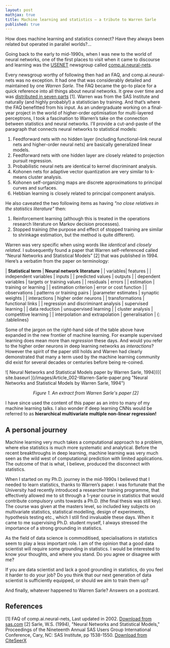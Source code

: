 ```yaml
---
layout: post
mathjax: true
title: Machine learning and statistics – a tribute to Warren Sarle
published: true
---
```

How does machine learning and statistics connect? Have they always been related but operated in parallel worlds?...

Going back to the early to mid-1990s, when I was new to the world of neural networks, one of the first places to visit when it came to discourse and learning was the [USENET]( https://en.wikipedia.org/wiki/Usenet)  newsgroup called [comp.ai.neural-nets]( https://groups.google.com/forum/#!forum/comp.ai.neural-nets). 

Every newsgroup worthy of following then had an FAQ, and comp.ai.neural-nets was no exception. It had one that was considerably detailed and maintained by one _Warren Sarle_. The FAQ became the go-to place for a quick reference into all things about neural networks. It grew over time and was [distributed in seven parts]( ftp://ftp.sas.com/pub/neural/FAQ.html) \[1\].
Warren was from the SAS Institute and naturally (and highly probably!) a statistician by training. And that’s where the FAQ benefitted from his input. As an undergraduate working on a final-year project in the world of higher-order optimisation for multi-layered perceptrons, I took a fascination to Warren’s take on the connection between statistics and neural networks. I’ll provide a  cut-and-paste of the paragraph that connects neural networks to statistical models: 
1. Feedforward nets with no hidden layer (including functional-link neural nets and higher-order neural nets) are basically generalized linear models.
2. Feedforward nets with one hidden layer are closely related to projection pursuit regression.
3.	Probabilistic neural nets are identical to kernel discriminant analysis.
4. Kohonen nets for adaptive vector quantization are very similar to k-means cluster analysis.
5. Kohonen self-organizing maps are discrete approximations to principal curves and surfaces.
6. Hebbian learning is closely related to principal component analysis.

He also caveated the two following items as having _"no close relatives in the statistics literature"_ then:
1. Reinforcement learning (although this is treated in the operations research literature on Markov decision processes).
2. Stopped training (the purpose and effect of stopped training are similar to shrinkage estimation, but the method is quite different).

Warren was very specific when using words like _identical_ and _closely related_. I subsequently found a paper that Warren self-referenced called “Neural Networks and Statistical Models” \[2\] that was published in 1994. Here’s a verbatim from the paper on terminology:

<style>
.tablelines table, .tablelines td, .tablelines th {
        border: 1px solid black;
        }
</style>
| **Statistical term** | **Neural network literature** |
| variables| features |
| independent variables | inputs |
| predicted values | outputs |
| dependent variables | targets or training values |
| residuals | errors |
| estimation | training or learning |
| estimation criterion | error or cost function |
| observations | patterns or training pairs |
|parameter estimates | synaptic weights |
| interactions | higher order neurons |
| transformations | functional links |
| regression and discriminant analysis | supervised learning |
| data reduction | unsupervised learning |
| cluster analysis | competitive learning |
| interpolation and extrapolation | generalisation |
{: .tablelines}

Some of the jargon on the right-hand side of the table above have expanded in the new frontier of machine learning. For example supervised learning does mean more than _regression_ these days. And would you refer to the higher order neurons in deep learning networks as _interactions_? However the spirit of the paper still holds and Warren had clearly demonstrated that many a term used by the machine learning community did exist for several decades or centuries before being re-coined. 

![ Neural Networks and Statistical Models paper by Warren Sarle, 1994]({{ site.baseurl }}/images/Article_002-Warren-Sarle-paper.png "Neural Networks and Statistical Models by Warren Sarle, 1994")
<center><i>Figure 1. An extract from Warren Sarle's paper [2]</i></center>

I have since used the content of this paper as an intro to many of my machine learning talks. I also wonder if deep learning CNNs would be referred to as **hierarchical multivariate multiple non-linear regression!**

## A personal journey
Machine learning very much takes a computational approach to a problem, where else statistics is much more systematic and analytical. Before the recent breakthroughs in deep learning, machine learning was very much seen as the wild west of computational prediction with limited applications. The outcome of that is what, I believe, produced the disconnect with statistics.

When I started on my Ph.D. journey in the mid-1990s I believed that I needed to learn statistics, thanks to Warren’s paper. I was fortunate that the University had recently introduced a researcher training programme, that effectively allowed me to sit through a 1-year course in statistics that would contribute compulsory units towards a Ph.D. (the final thesis was still key). The course was given at the masters level, so included key subjects on multivariate statistics, statistical modelling, design of experiments, hypothesis testing etc., which I still find invaluable these days. When it came to me supervising Ph.D. student myself, I always stressed the importance of a strong grounding in statistics.

As the field of data science is commoditised, specialisations in statistics seem to play a less important role. I am of the opinion that a good data scientist will require some grounding in statistics. I would be interested to know your thoughts, and where you stand. Do you agree or disagree with me? 

If you are data scientist and lack a good grounding in statistics, do you feel it harder to do your job? Do you think that our next generation of data scientist is sufficiently equipped, or should we aim to train them up? 

And finally, whatever happened to Warren Sarle? Answers on a postcard.

## References
\[1\] FAQ of comp.ai.neural-nets, Last updated in 2002. [Download from sas.com]( ftp://ftp.sas.com/pub/neural/FAQ.html)
\[2\] Sarle, W.S. (1994), "Neural Networks and Statistical Models," Proceedings of the Nineteenth Annual SAS Users Group International Conference, Cary, NC: SAS Institute, pp 1538-1550. [Download from CiteSeerX]( http://citeseerx.ist.psu.edu/viewdoc/summary?doi=10.1.1.27.699)
